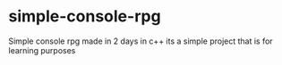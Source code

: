 # simple-console-rpg
Simple console rpg made in 2 days in c++
its a simple project that is for learning purposes
